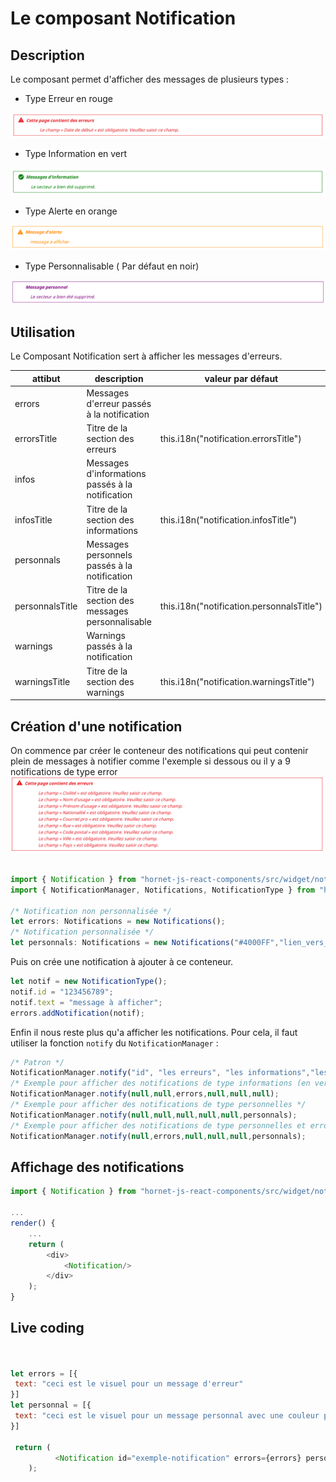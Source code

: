 # Le composant Notification

## Description

Le composant permet d'afficher des messages de plusieurs types :
- Type Erreur en rouge

![notification](../sources/notification/notification.png)

- Type Information en vert

![notification](../sources/notification/notification-ok.png)

- Type Alerte en orange

![notification](../sources/notification/notification-alerte.png)

- Type Personnalisable ( Par défaut en noir)

![notification](../sources/notification/notification-personnelle.png)

## Utilisation

Le Composant Notification sert à afficher les messages d'erreurs.

| attibut          | description                                                        | valeur par défaut                         |
| ---------------- | ------------------------------------------------------------------ | ----------------------------------------- |
| errors           | Messages d'erreur passés à la notification                         | |
| errorsTitle      | Titre de la section des erreurs                                    | this.i18n("notification.errorsTitle")     |
| infos            | Messages d'informations passés à la notification                   | |
| infosTitle       | Titre de la section des informations                               | this.i18n("notification.infosTitle")      |
| personnals       | Messages personnels passés à la notification                       | |
| personnalsTitle  | Titre de la section des messages personnalisable                   | this.i18n("notification.personnalsTitle") |
| warnings         | Warnings passés à la notification                                  | |
| warningsTitle    | Titre de la section des warnings                                   | this.i18n("notification.warningsTitle")   |

## Création d'une notification

On commence par créer le conteneur des notifications qui peut contenir plein de messages à notifier comme l'exemple si dessous ou il y a 9 notifications de type error
![notification](../sources/notification/notifications.png)

```javascript

import { Notification } from "hornet-js-react-components/src/widget/notification/notification";
import { NotificationManager, Notifications, NotificationType } from "hornet-js-core/src/notification/notification-manager";

/* Notification non personnalisée */
let errors: Notifications = new Notifications();
/* Notification personnalisée */
let personnals: Notifications = new Notifications("#4000FF","lien_vers_un_icone");
```
Puis on crée une notification à ajouter à ce conteneur.
```javascript
let notif = new NotificationType();
notif.id = "123456789";
notif.text = "message à afficher";
errors.addNotification(notif);
```
Enfin il nous reste plus qu'a afficher les notifications. Pour cela, il faut utiliser la fonction `notify` du `NotificationManager` : 
```javascript
/* Patron */
NotificationManager.notify("id", "les erreurs", "les informations","les exceptions","Les alertes","les personnels");
/* Exemple pour afficher des notifications de type informations (en vert) */
NotificationManager.notify(null,null,errors,null,null,null);
/* Exemple pour afficher des notifications de type personnelles */
NotificationManager.notify(null,null,null,null,null,personnals);
/* Exemple pour afficher des notifications de type personnelles et errors */
NotificationManager.notify(null,errors,null,null,null,personnals);

```

## Affichage des notifications

```javascript
import { Notification } from "hornet-js-react-components/src/widget/notification/notification";

...
render() {
    ...
    return (
        <div>
            <Notification/>
        </div>
    );
}
```

## Live coding 

```javascript showroom


let errors = [{
 text: "ceci est le visuel pour un message d'erreur"
}]
let personnal = [{
 text: "ceci est le visuel pour un message personnal avec une couleur personnalisable"
}]

 return (
          <Notification id="exemple-notification" errors={errors} personnalsTitle="Texte personnalisé"  color="purple" personnals={personnal}/>
    );

```